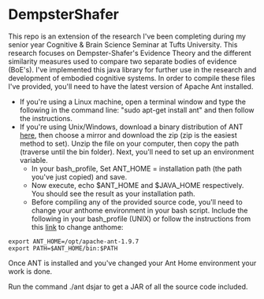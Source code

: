 # DempsterShafer

This repo is an extension of the research I've been completing during my senior year Cognitive & Brain Science Seminar at Tufts University. This research focuses on Dempster-Shafer's Evidence Theory and the different similarity measures used to compare two separate bodies of evidence (BoE's). I've implemented this java library for further use in the research and development of embodied cognitive systems. In order to compile these files I've provided, you'll need to have the latest version of Apache Ant installed. 
  - If you're using a Linux machine, open a terminal window and type the following in the command line: "sudo apt-get install ant" and then follow the instructions. 
  - If you're using Unix/Windows, download a binary distribution of ANT [here](http://ant.apache.org/bindownload.cgi), then choose a mirror and download the zip (zip is the easiest method to set). 
  Unzip the file on your computer, then copy the path (traverse until the bin folder). 
  Next, you'll need to set up an environment variable. 
    * In your bash_profile, Set ANT_HOME = installation path (the path you've just copied) and save. 
    * Now execute, echo $ANT_HOME and $JAVA_HOME respectively. You should see the result as your installation path. 
    * Before compiling any of the provided source code, you'll need to change your anthome environment in your bash script. 
Include the following in your bash_profile (UNIX) or follow the instructions from this [link](https://docs.oracle.com/cd/E19316-01/820-7054/gicjc/index.html) to change anthome: 

```
export ANT_HOME=/opt/apache-ant-1.9.7
export PATH=$ANT_HOME/bin:$PATH
```
Once ANT is installed and you've changed your Ant Home environment your work is done.

Run the command ./ant dsjar to get a JAR of all the source code included. 
